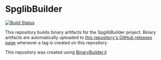 # SpglibBuilder

[![Build Status](https://travis-ci.org/unkcpz/SpglibBuilder.svg?branch=master)](https://travis-ci.org/unkcpz/SpglibBuilder)

This repository builds binary artifacts for the SpglibBuilder project. Binary artifacts are automatically uploaded to
[this repository's GitHub releases page](https://github.com/unkcpz/SpglibBuilder/releases) whenever a tag is created
on this repository.

This repository was created using [BinaryBuilder.jl](https://github.com/JuliaPackaging/BinaryBuilder.jl)

